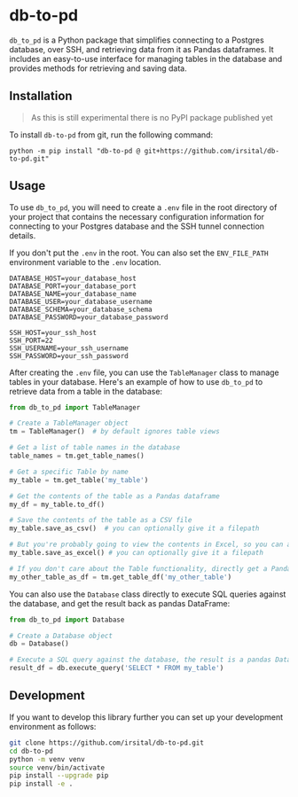 db-to-pd
==============================

`db_to_pd` is a Python package that simplifies connecting to a Postgres database, over SSH, and 
retrieving data from it as Pandas dataframes. It includes an easy-to-use interface for managing tables in the
database and provides methods for retrieving and saving data.

Installation
------------

> As this is still experimental there is no PyPI package published yet

To install `db-to-pd` from git, run the following command:

```
python -m pip install "db-to-pd @ git+https://github.com/irsital/db-to-pd.git"
```


Usage
-----

To use `db_to_pd`, you will need to create a `.env` file in the root directory of your
project that contains the necessary configuration information for connecting to your Postgres
database and the SSH tunnel connection details.

If you don't put the `.env` in the root. You can also set the `ENV_FILE_PATH` environment 
variable to the `.env` location.

```text
DATABASE_HOST=your_database_host
DATABASE_PORT=your_database_port
DATABASE_NAME=your_database_name
DATABASE_USER=your_database_username
DATABASE_SCHEMA=your_database_schema
DATABASE_PASSWORD=your_database_password

SSH_HOST=your_ssh_host
SSH_PORT=22
SSH_USERNAME=your_ssh_username
SSH_PASSWORD=your_ssh_password
```

After creating the `.env` file, you can use the `TableManager` class to manage tables in your database. Here's an example of how to use `db_to_pd` to retrieve data from a table in the database:

```python
from db_to_pd import TableManager

# Create a TableManager object
tm = TableManager()  # by default ignores table views

# Get a list of table names in the database
table_names = tm.get_table_names()

# Get a specific Table by name
my_table = tm.get_table('my_table')

# Get the contents of the table as a Pandas dataframe
my_df = my_table.to_df()

# Save the contents of the table as a CSV file
my_table.save_as_csv()  # you can optionally give it a filepath

# But you're probably going to view the contents in Excel, so you can also save it as an Excel file
my_table.save_as_excel() # you can optionally give it a filepath

# If you don't care about the Table functionality, directly get a Pandas DataFrame for a given table name
my_other_table_as_df = tm.get_table_df('my_other_table')
```

You can also use the `Database` class directly to execute SQL queries against the database, and get
the result back as pandas DataFrame:

```python
from db_to_pd import Database

# Create a Database object
db = Database()

# Execute a SQL query against the database, the result is a pandas DataFrame.
result_df = db.execute_query('SELECT * FROM my_table')
```

Development
-----------

If you want to develop this library further you can set up your development environment as follows:

```bash
git clone https://github.com/irsital/db-to-pd.git
cd db-to-pd
python -m venv venv
source venv/bin/activate
pip install --upgrade pip
pip install -e .
```